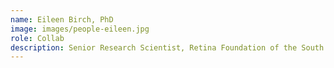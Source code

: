```yaml
---
name: Eileen Birch, PhD
image: images/people-eileen.jpg
role: Collab
description: Senior Research Scientist, Retina Foundation of the South West
---
```

